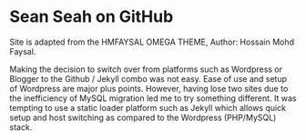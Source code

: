 # Sean Seah on GitHub

Site is adapted from the HMFAYSAL OMEGA THEME, Author:	Hossain Mohd Faysal.  

Making the decision to switch over from platforms such as Wordpress or Blogger to the Github / Jekyll combo was not easy. Ease of use and setup of Wordpress are major plus points. However, having lose two sites due to the inefficiency of MySQL migration led me to try something different. It was tempting to use a static loader platform such as Jekyll which allows quick setup and host switching as compared to the Wordpress (PHP/MySQL) stack.
